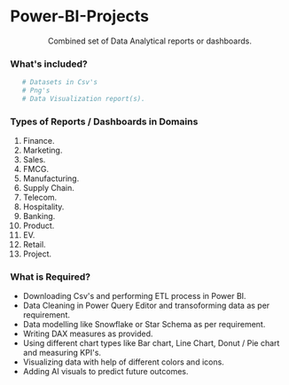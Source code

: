 # Power-BI-Projects
<p align="center"

Combined set of Data Analytical reports or dashboards.

### What's included?
```bash
   # Datasets in Csv's 
   # Png's 
   # Data Visualization report(s).
```

### Types of Reports / Dashboards in Domains
1. Finance.
2. Marketing.
3. Sales.
4. FMCG.
5. Manufacturing.
6. Supply Chain.
7. Telecom.
8. Hospitality.
9. Banking.
10. Product. 
11. EV.
12. Retail. 
13. Project. 

### What is Required?
- Downloading Csv's and performing ETL process in Power BI.
- Data Cleaning in Power Query Editor and transoforming data as per requirement.
- Data modelling like Snowflake or Star Schema as per requirement.
- Writing DAX measures as provided. 
- Using different chart types like Bar chart, Line Chart, Donut / Pie chart and measuring KPI's.
- Visualizing data with help of different colors and icons.
- Adding AI visuals to predict future outcomes.
